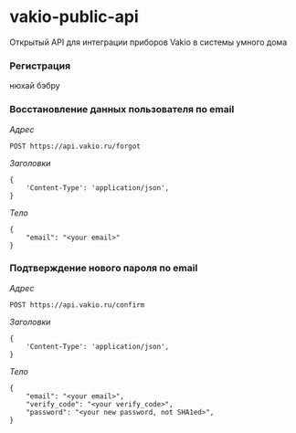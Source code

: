 # vakio-public-api
Открытый API для интеграции приборов Vakio в системы умного дома

### Регистрация

нюхай бэбру

<!-- *Адрес* 
```
POST https://api.vakio.ru/user
```

*Заголовки*
```
{
    'Content-Type': 'application/json',
}
```
*Тело*
```
{
    "name": "<your name>",
    "email": "<your email>",
    "phone": "your phone",
    "password": "<your password, not SHA1ed>",
}
```

*Успешный ответ*
```
{
    "code": 201,
    "content": {
        "id": 3,
        "email": "max.v@yandex.ru",
        "phone": "544534534",
        "password": "8cb2237d0679ca88db6464eac60da96345513964",
        "name": "max",
        "scope": "",
        "verified": 0,
        "verify_code": 0,
        "registered": "0000-00-00 00:00:00"
    }
}
``` -->

### Восстановление данных пользователя по email

*Адрес* 
```
POST https://api.vakio.ru/forgot
```
*Заголовки*
```
{
    'Content-Type': 'application/json',
}
```
*Тело*
```
{
    "email": "<your email>"
}
```

### Подтверждение нового пароля по email

*Адрес* 
```
POST https://api.vakio.ru/confirm
```
*Заголовки*
```
{
    'Content-Type': 'application/json',
}
```
*Тело*
```
{
    "email": "<your email>",
    "verify_code": "<your verify_code>",
    "password": "<your new password, not SHA1ed>",
}
```
